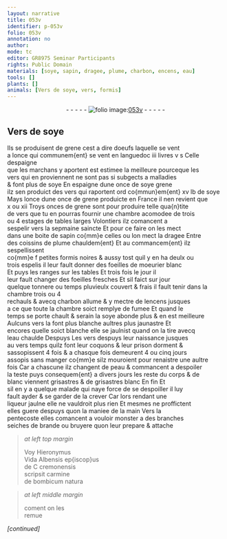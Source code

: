 ```yaml
---
layout: narrative
title: 053v
identifier: p-053v
folio: 053v
annotation: no
author:
mode: tc
editor: GR8975 Seminar Participants
rights: Public Domain
materials: [soye, sapin, dragee, plume, charbon, encens, eau]
tools: []
plants: []
animals: [Vers de soye, vers, formis]
---
```


<div class="folio" align="center">- - - - - <a href="http://gallica.bnf.fr/ark:/12148/btv1b10500001g/f112.image" target="_blank"><img src="https://cu-mkp.github.io/2017-workshop-edition/assets/photo-icon.png" alt="folio image: " style="display:inline-block; margin-bottom:-3px;"/>053v</a> - - - - - </div>  
  

## <span class="al">Vers de <span class="m">soye</span></span>

 
Ils se produisent de grene cest a dire doeufs laquelle se vent<br/> a lonce qui communem{ent} se vent en <span class="pl">languedoc</span> iii livres v s Celle d<span class="pl">espaigne</span><br/> que les marchans y aportent est estimee la meilleure pourceque les<br/> <span class="al">vers</span> qui en proviennent ne sont pas si subgects a malladies<br/> & font plus de <span class="m">soye</span> En <span class="pl">espaigne</span> dune once de <span class="del"><span class="m">soye</span></span> grene<br/> ilz sen produict des vers qui raportent <span class="del">ord</span> co{mmun}em{ent} xv lb de <span class="m">soye</span><br/> Mays <span class="del">lonce</span> dune once de grene produicte en <span class="pl">France</span> il nen revient que<br/> x ou xii Troys onces de grene sont pour produire telle qua{n}tite<br/> de <span class="al">vers</span> que tu en pourras fournir une chambre acomodee de trois<br/> ou 4 estages de tables larges Volontiers ilz comancent a<br/> sespelir vers la sepmaine saincte Et pour ce faire on les mect<br/> dans une boite de <span class="m">sapin</span> co{mm}e celles ou lon mect la <span class="m">dragee</span> Entre<br/> des coissins de <span class="m">plume</span> chauldem{ent} Et au commancem{ent} ilz sespellissent<br/> co{mm}e <span class="del">f</span> petites <span class="al">formis</span> noires & aussy tost quil y en ha deulx ou<br/> trois espelis il leur fault donner des foeilles de moeurier blanc<br/> Et puys les ranges sur les tables Et trois fois le jour il<br/> leur fault changer des foeilles fresches Et sil faict sur jour<br/> quelque tonnere <span class="add">ou temps pluvieulx couvert & frais</span> il fault tenir dans la chambre trois ou 4<br/> rechauls & avecq <span class="m">charbon</span> allume & y mectre de l<span class="m">encens</span> jusques<br/> a ce que toute la chambre soict remplye de fumee Et quand le<br/> temps se porte chault & serain la <span class="m">soye</span> abonde plus & en est meilleure<br/> Aulcuns <span class="al">vers</span> la font plus blanche aultres plus jaunastre Et<br/> encores quelle soict blanche elle se jaulnist quand on la tire avecq<br/> l<span class="m">eau</span> chaulde <span class="del">Despuys</span> Les <span class="al">vers</span> despuys leur naissance jusques<br/> au <span class="del">vers</span> temps quilz font leur coquons & leur prison dorment &<br/> sassopissent 4 fois & a chasque fois demeurent 4 ou cinq jours<br/> assopis sans manger co{mm}e silz mouroient pour renaistre une aultre<br/> fois Car a chascune ilz changent de peau & commancent a despoiler<br/> la teste puys consequem{ent} a divers jours les reste du corps & de<br/> blanc viennent grisastres & de grisastres blanc <span class="del">En fin</span> Et<br/> sil en y a quelque malade qui naye force de se despoiller il luy<br/> fault ayder & se garder de la crever Car lors rendant une<br/> liqueur jaulne elle ne vauldroit plus rien Et mesmes ne proffictent<br/> elles guere despuys quon la maniee de la main Vers la<br/> pentecoste elles comancent a vouloir monster a des branches<br/> seiches de brande ou bruyere quon leur prepare & attache
 
> *at left top margin*
> 
>   Voy Hieronymus<br/> Vida Albensis ep{iscop}us<br/> <span class="del"> de C</span> cremonensis<br/> scripsit carmine<br/> de bombicum natura 
 
> *at left middle margin*
> 
>   coment on les<br/> remue 
 
*[continued]*
 
